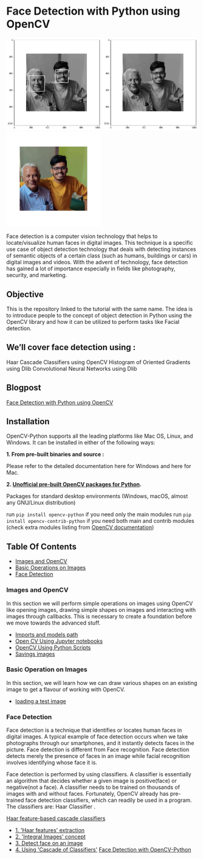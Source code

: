 # Face Detection with Python using OpenCV
 <img src="https://raw.githubusercontent.com/vaibhavhariaramani/FaceDetection/master/images/detected%20face.png" width="250"/> <img src="https://raw.githubusercontent.com/vaibhavhariaramani/FaceDetection/master/images/grey.png" width="250"/> <img src="https://raw.githubusercontent.com/vaibhavhariaramani/FaceDetection/master/images/test6.jpg" width="250"/> 


Face detection is a computer vision technology that helps to locate/visualize human faces in digital images. This technique is a specific use case of object detection technology that deals with detecting instances of semantic objects of a certain class (such as humans, buildings or cars) in digital images and videos. With the advent of technology, face detection has gained a lot of importance especially in fields like photography, security, and marketing.

## Objective
This is the repository linked to the tutorial with the same name. The idea is to introduce people to the concept of object detection in Python using the OpenCV library and how it can be utilized to perform tasks like Facial detection.

## We’ll cover face detection using :
Haar Cascade Classifiers using OpenCV
Histogram of Oriented Gradients using Dlib
Convolutional Neural Networks using Dlib

## Blogpost
[Face Detection with Python using OpenCV](https://vaibhavhariramani.blogspot.com/2020/04/a-full-guide-to-face-detection.html)

## Installation
OpenCV-Python supports all the leading platforms like Mac OS, Linux, and Windows. It can be installed in either of the following ways:

**1. From pre-built binaries and source :**

Please refer to the detailed documentation here for Windows and here for Mac.

**2. [Unofficial pre-built OpenCV packages for Python](https://pypi.org/project/opencv-python/).**

Packages for standard desktop environments (Windows, macOS, almost any GNU/Linux distribution)

run ```pip install opencv-python``` if you need only the main modules
run ```pip install opencv-contrib-python``` if you need both main and contrib modules (check extra modules listing from [OpenCV documentation](https://docs.opencv.org/master/))

## Table Of Contents


* [Images and OpenCV](#images-and-opencv)
* [Basic Operations on Images](#basic-operation-on-images)
* [Face Detection](#face-detection)



### Images and OpenCV
In this section we will perform simple operations on images using OpenCV like opening images, drawing simple shapes on images and interacting with images through callbacks. This is necessary to create a foundation before we move towards the advanced stuff.

* [Imports and models path](https://vaibhavhariramani.blogspot.com/2020/04/a-full-guide-to-face-detection.html)
* [Open CV Using Jupyter notebooks](https://vaibhavhariramani.blogspot.com/2020/04/a-full-guide-to-face-detection.html)
* [OpenCV Using Python Scripts](https://vaibhavhariramani.blogspot.com/2020/04/a-full-guide-to-face-detection.html)
* [Savings images](https://vaibhavhariramani.blogspot.com/2020/04/a-full-guide-to-face-detection.html)

### Basic Operation on Images
In this section, we will learn how we can draw various shapes on an existing image to get a flavour of working with OpenCV.

* [loading a test image](https://vaibhavhariramani.blogspot.com/2020/04/a-full-guide-to-face-detection.html)

### Face Detection
Face detection is a technique that identifies or locates human faces in digital images. A typical example of face detection occurs when we take photographs through our smartphones, and it instantly detects faces in the picture. Face detection is different from Face recognition. Face detection detects merely the presence of faces in an image while facial recognition involves identifying whose face it is.


Face detection is performed by using classifiers. A classifier is essentially an algorithm that decides whether a given image is positive(face) or negative(not a face). A classifier needs to be trained on thousands of images with and without faces. Fortunately, OpenCV already has pre-trained face detection classifiers, which can readily be used in a program. The classifiers are:
Haar Classifier .

[Haar feature-based cascade classifiers](https://vaibhavhariramani.blogspot.com/2020/04/a-full-guide-to-face-detection.html)
* [1. 'Haar features' extraction](https://vaibhavhariramani.blogspot.com/2020/04/a-full-guide-to-face-detection.html)
* [2. 'Integral Images' concept](https://vaibhavhariramani.blogspot.com/2020/04/a-full-guide-to-face-detection.html)
* [3. Detect face on an image](https://vaibhavhariramani.blogspot.com/2020/04/a-full-guide-to-face-detection.html)
* [4. Using 'Cascade of Classifiers'](https://vaibhavhariramani.blogspot.com/2020/04/a-full-guide-to-face-detection.html)
[Face Detection with OpenCV-Python](https://vaibhavhariramani.blogspot.com/2020/04/a-full-guide-to-face-detection.html)
